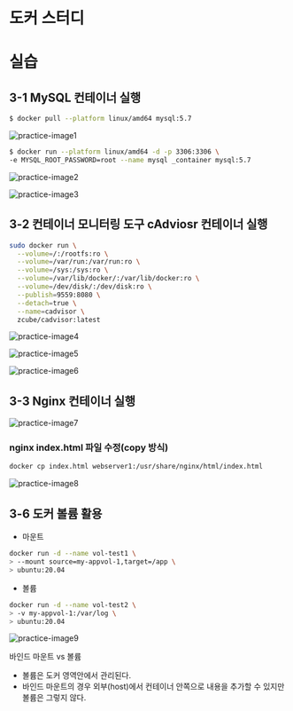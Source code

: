 # 도커 스터디

# 실습

## 3-1 MySQL 컨테이너 실행

```bash
$ docker pull --platform linux/amd64 mysql:5.7 
```

![practice-image1](assets/practice-image1.png)

```bash
$ docker run --platform linux/amd64 -d -p 3306:3306 \
-e MYSQL_ROOT_PASSWORD=root --name mysql _container mysql:5.7
```

![practice-image2](assets/practice-image2.png)


![practice-image3](assets/practice-image3.png)
## 3-2 컨테이너 모니터링 도구 cAdviosr 컨테이너 실행

```bash
sudo docker run \
  --volume=/:/rootfs:ro \
  --volume=/var/run:/var/run:ro \
  --volume=/sys:/sys:ro \
  --volume=/var/lib/docker/:/var/lib/docker:ro \
  --volume=/dev/disk/:/dev/disk:ro \
  --publish=9559:8080 \
  --detach=true \
  --name=cadvisor \
  zcube/cadvisor:latest
```

![practice-image4](assets/practice-image4.png)

![practice-image5](assets/practice-image5.png)

![practice-image6](assets/practice-image6.png)

## 3-3 Nginx 컨테이너 실행

![practice-image7](assets/practice-image7.png)

### nginx index.html 파일 수정(copy 방식)

 

```bash
docker cp index.html webserver1:/usr/share/nginx/html/index.html
```

![practice-image8](assets/practice-image8.png)



## 3-6 도커 볼륨 활용

- 마운트

```bash
docker run -d --name vol-test1 \
> --mount source=my-appvol-1,target=/app \
> ubuntu:20.04
```


- 볼륨

```bash
docker run -d --name vol-test2 \
> -v my-appvol-1:/var/log \
> ubuntu:20.04
```

![practice-image9](assets/practice-image9.png)

바인드 마운트 vs 볼륨 

- 볼륨은 도커 영역안에서 관리된다.
- 바인드 마운트의 경우 외부(host)에서 컨테이너 안쪽으로 내용을 추가할 수 있지만 볼륨은 그렇지 않다.